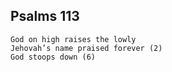 ## Psalms 113

```
God on high raises the lowly
Jehovah’s name praised forever (2)
God stoops down (6)
```

